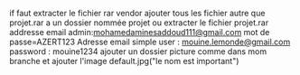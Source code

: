 if faut extracter le fichier rar vendor ajouter tous les fichier autre que projet.rar a un dossier nommée projet ou extracter le fichier projet.rar
addresse email admin:mohamedaminesaddoud111@gmail.com 
mot de passe=AZERT123
Adresse email simple user : mouine.lemonde@gmail.com
password : mouine1234
ajouter un dossier picture comme dans mom branche et ajouter l'image default.jpg("le nom est important")

